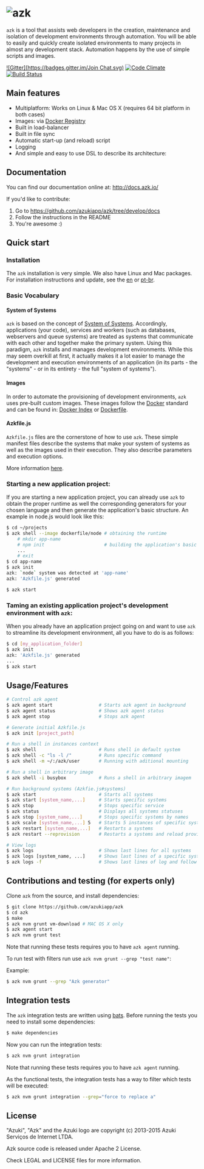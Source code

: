 # ![azk](https://raw.githubusercontent.com/azukiapp/azk/master/src/pres/top-logo-wo.png)

`azk` is a tool that assists web developers in the creation, maintenance and isolation of development environments through automation. You will be able to easily and quickly create isolated environments to many projects in almost any development stack. Automation happens by the use of simple scripts and images.

[![Gitter](https://badges.gitter.im/Join Chat.svg)](https://gitter.im/azukiapp/azk?utm_source=badge&utm_medium=badge&utm_campaign=pr-badge&utm_content=badge) [![Code Climate](https://codeclimate.com/github/azukiapp/azk/badges/gpa.svg)](https://codeclimate.com/github/azukiapp/azk) [![Build Status](http://azkci.ngrok.com/buildStatus/icon?job=azk-build)](http://azkci.ngrok.com/job/azk-build/)

## Main features

* Multiplatform: Works on Linux & Mac OS X (requires 64 bit platform in both cases)
* Images: via [Docker Registry][docker_registry]
* Built in load-balancer
* Built in file sync
* Automatic start-up (and reload) script
* Logging
* And simple and easy to use DSL to describe its architecture:

## Documentation

You can find our documentation online at: http://docs.azk.io/

If you'd like to contribute:

1. Go to https://github.com/azukiapp/azk/tree/develop/docs
2. Follow the instructions in the README
3. You're awesome :)

## Quick start

### Installation

The `azk` installation  is very simple. We also have Linux and Mac packages.
For installation instructions and update, see the [en](http://docs.azk.io/en) or [pt-br](http://docs.azk.io/pt-BR).

### Basic Vocabulary

#### System of Systems

`azk` is based on the concept of [System of Systems][sos]. Accordingly, applications (your code), services and workers (such as databases, webservers and queue systems) are treated as systems that communicate with each other and together make the primary system. Using this paradigm, `azk` installs and manages development environments. While this may seem overkill at first, it actually makes it a lot easier to manage the development and execution environments of an application (in its parts - the "systems" - or in its entirety - the full "system of systems").

#### Images

In order to automate the provisioning of development environments, `azk` uses pre-built custom images. These images follow the [Docker][docker] standard and can be found in: [Docker Index][docker_index] or [Dockerfile][dockerfile].

#### Azkfile.js

`Azkfile.js` files are the cornerstone of how to use `azk`. These simple manifest files describe the systems that make your system of systems as well as the images used in their execution. They also describe parameters and execution options.

More information [here](http://docs.azk.io/en/azkfilejs/README.html).

### Starting a new application project:

If you are starting a new application project, you can already use `azk` to obtain the proper runtime as well the corresponding generators for your chosen language and then generate the application's basic structure. An example in node.js would look like this:

```bash
$ cd ~/projects
$ azk shell --image dockerfile/node # obtaining the runtime
    # mkdir app-name
    # npm init                      # building the application's basic structure
    ...
    # exit
$ cd app-name
$ azk init
azk: `node` system was detected at 'app-name'
azk: 'Azkfile.js' generated

$ azk start
```

### Taming an existing application project's development environment with `azk`:

When you already have an application project going on and want to use `azk` to streamline its development environment, all you have to do is as follows:

```bash
$ cd [my_application_folder]
$ azk init
azk: 'Azkfile.js' generated
...
$ azk start
```

## Usage/Features

```bash
# Control azk agent
$ azk agent start                 # Starts azk agent in background
$ azk agent status                # Shows azk agent status
$ azk agent stop                  # Stops azk agent

# Generate initial Azkfile.js
$ azk init [project_path]

# Run a shell in instances context
$ azk shell                       # Runs shell in default system
$ azk shell -c "ls -l /"          # Runs specific command
$ azk shell -m ~/:/azk/user       # Running with aditional mounting

# Run a shell in arbitrary image
$ azk shell -i busybox            # Runs a shell in arbitrary imagem

# Run background systems (Azkfie.js#systems)
$ azk start                       # Starts all systems
$ azk start [system_name,...]     # Starts specific systems
$ azk stop                        # Stops specific service
$ azk status                      # Displays all systems statuses
$ azk stop [system_name,...]      # Stops specific systems by names
$ azk scale [system_name,...] 5   # Starts 5 instances of specific systems
$ azk restart [system_name,...]   # Restarts a systems
$ azk restart --reprovision       # Restarts a systems and reload provision

# View logs
$ azk logs                        # Shows last lines for all systems
$ azk logs [system_name, ...]     # Shows last lines of a specific system
$ azk logs -f                     # Shows last lines of log and follow for more
```

## Contributions and testing (for experts only)

Clone `azk` from the source, and install dependencies:

  ```bash
  $ git clone https://github.com/azukiapp/azk
  $ cd azk
  $ make
  $ azk nvm grunt vm-download # MAC OS X only
  $ azk agent start
  $ azk nvm grunt test
  ```

Note that running these tests requires you to have `azk agent` running.

To run test with filters run use `azk nvm grunt --grep "test name"`:

Example:

  ```bash
  $ azk nvm grunt --grep "Azk generator"
  ```

## Integration tests

The `azk` integration tests are written using [bats]. Before running the tests you need to install some dependencies:

```bash
$ make dependencies
```

Now you can run the integration tests:

```bash
$ azk nvm grunt integration
```

Note that running these tests requires you to have `azk agent` running.

As the functional tests, the integration tests has a way to filter which tests
will be executed:

```bash
$ azk nvm grunt integration --grep="force to replace a"
```

## License

"Azuki", "Azk" and the Azuki logo are copyright (c) 2013-2015 Azuki Serviços de Internet LTDA.

Azk source code is released under Apache 2 License.

Check LEGAL and LICENSE files for more information.

[sos]: http://en.wikipedia.org/wiki/System_of_systems
[docker]: http://docker.io
[docker_index]: http://index.docker.io
[dockerfile]: http://dockerfile.github.io
[docker_registry]: http://registry.hub.docker.com
[virtualbox_dl]: http://www.vagrantup.com/downloads.html
[homebrew_cask]: https://github.com/phinze/homebrew-cask
[libnss-resolver]: https://github.com/azukiapp/libnss-resolver
[bats]: https://github.com/sstephenson/bats
